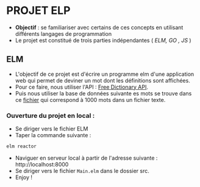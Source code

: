 # PROJET ELP

* **Objectif** : se familiariser avec certains de ces concepts en utilisant différents langages de programmation
* Le projet est constitué de trois parties indépendantes ( *ELM, GO , JS* )

## ELM

* L'objectif de ce projet est d'écrire un programme elm d'une application web qui permet de deviner un mot dont les définitions sont affichées.
* Pour ce faire, nous utiliser l'API :  [Free Dictionary API](https://dictionaryapi.dev/).  
* Puis nous utiliser la base de données suivante es mots se trouve dans ce [fichier](https://perso.liris.cnrs.fr/tristan.roussillon/GuessIt/thousand_words_things_explainer.txt) qui correspond à 1000 mots dans un fichier texte.

### Ouverture du projet en local :
* Se diriger vers le fichier ELM
* Taper la commande suivante : 
```bash
elm reactor
```
* Naviguer en serveur local à partir de l'adresse suivante : http://localhost:8000
* Se diriger vers le fichier `Main.elm` dans le dossier src.
* Enjoy !

